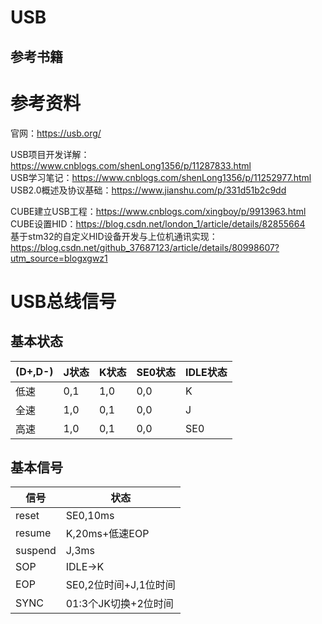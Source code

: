 # USB
## 参考书籍


# 参考资料

官网：https://usb.org/  

USB项目开发详解：https://www.cnblogs.com/shenLong1356/p/11287833.html  
USB学习笔记：https://www.cnblogs.com/shenLong1356/p/11252977.html  
USB2.0概述及协议基础：https://www.jianshu.com/p/331d51b2c9dd  


CUBE建立USB工程：https://www.cnblogs.com/xingboy/p/9913963.html  
CUBE设置HID：https://blog.csdn.net/london_1/article/details/82855664  
基于stm32的自定义HID设备开发与上位机通讯实现：https://blog.csdn.net/github_37687123/article/details/80998607?utm_source=blogxgwz1  


# USB总线信号

## 基本状态  

|(D+,D-)|J状态|K状态|SE0状态|IDLE状态|
|---|---|---|---|---|
|低速|0,1|1,0|0,0|K|
|全速|1,0|0,1|0,0|J|
|高速|1,0|0,1|0,0|SE0|

## 基本信号  

|信号|状态|
|---|---|
|reset|SE0,10ms|
|resume|K,20ms+低速EOP|
|suspend|J,3ms|
|SOP|IDLE->K|
|EOP|SE0,2位时间+J,1位时间|
|SYNC|01:3个JK切换+2位时间|






